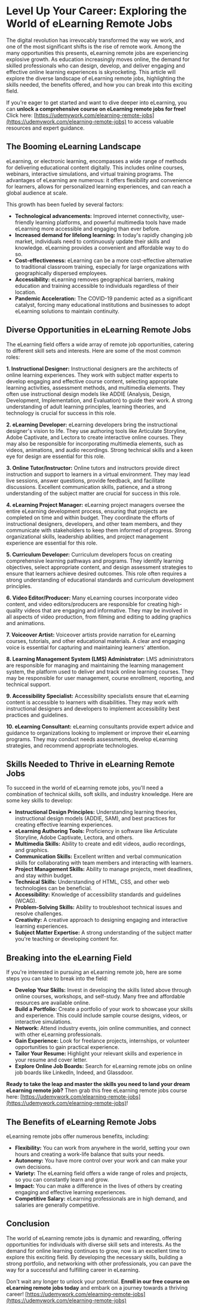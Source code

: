 # Level Up Your Career: Exploring the World of eLearning Remote Jobs

The digital revolution has irrevocably transformed the way we work, and one of the most significant shifts is the rise of remote work. Among the many opportunities this presents, eLearning remote jobs are experiencing explosive growth. As education increasingly moves online, the demand for skilled professionals who can design, develop, and deliver engaging and effective online learning experiences is skyrocketing. This article will explore the diverse landscape of eLearning remote jobs, highlighting the skills needed, the benefits offered, and how you can break into this exciting field.

If you're eager to get started and want to dive deeper into eLearning, you can **unlock a comprehensive course on eLearning remote jobs for free!** Click here: [https://udemywork.com/elearning-remote-jobs](https://udemywork.com/elearning-remote-jobs) to access valuable resources and expert guidance.

## The Booming eLearning Landscape

eLearning, or electronic learning, encompasses a wide range of methods for delivering educational content digitally. This includes online courses, webinars, interactive simulations, and virtual training programs. The advantages of eLearning are numerous: it offers flexibility and convenience for learners, allows for personalized learning experiences, and can reach a global audience at scale.

This growth has been fueled by several factors:

*   **Technological advancements:** Improved internet connectivity, user-friendly learning platforms, and powerful multimedia tools have made eLearning more accessible and engaging than ever before.
*   **Increased demand for lifelong learning:** In today's rapidly changing job market, individuals need to continuously update their skills and knowledge. eLearning provides a convenient and affordable way to do so.
*   **Cost-effectiveness:** eLearning can be a more cost-effective alternative to traditional classroom training, especially for large organizations with geographically dispersed employees.
*   **Accessibility:** eLearning removes geographical barriers, making education and training accessible to individuals regardless of their location.
*   **Pandemic Acceleration:** The COVID-19 pandemic acted as a significant catalyst, forcing many educational institutions and businesses to adopt eLearning solutions to maintain continuity.

## Diverse Opportunities in eLearning Remote Jobs

The eLearning field offers a wide array of remote job opportunities, catering to different skill sets and interests. Here are some of the most common roles:

**1. Instructional Designer:** Instructional designers are the architects of online learning experiences. They work with subject matter experts to develop engaging and effective course content, selecting appropriate learning activities, assessment methods, and multimedia elements. They often use instructional design models like ADDIE (Analysis, Design, Development, Implementation, and Evaluation) to guide their work. A strong understanding of adult learning principles, learning theories, and technology is crucial for success in this role.

**2. eLearning Developer:** eLearning developers bring the instructional designer's vision to life. They use authoring tools like Articulate Storyline, Adobe Captivate, and Lectora to create interactive online courses. They may also be responsible for incorporating multimedia elements, such as videos, animations, and audio recordings. Strong technical skills and a keen eye for design are essential for this role.

**3. Online Tutor/Instructor:** Online tutors and instructors provide direct instruction and support to learners in a virtual environment. They may lead live sessions, answer questions, provide feedback, and facilitate discussions. Excellent communication skills, patience, and a strong understanding of the subject matter are crucial for success in this role.

**4. eLearning Project Manager:** eLearning project managers oversee the entire eLearning development process, ensuring that projects are completed on time and within budget. They coordinate the efforts of instructional designers, developers, and other team members, and they communicate with stakeholders to keep them informed of progress. Strong organizational skills, leadership abilities, and project management experience are essential for this role.

**5. Curriculum Developer:** Curriculum developers focus on creating comprehensive learning pathways and programs. They identify learning objectives, select appropriate content, and design assessment strategies to ensure that learners achieve desired outcomes. This role often requires a strong understanding of educational standards and curriculum development principles.

**6. Video Editor/Producer:** Many eLearning courses incorporate video content, and video editors/producers are responsible for creating high-quality videos that are engaging and informative. They may be involved in all aspects of video production, from filming and editing to adding graphics and animations.

**7. Voiceover Artist:** Voiceover artists provide narration for eLearning courses, tutorials, and other educational materials. A clear and engaging voice is essential for capturing and maintaining learners' attention.

**8. Learning Management System (LMS) Administrator:** LMS administrators are responsible for managing and maintaining the learning management system, the platform used to deliver and track online learning courses. They may be responsible for user management, course enrollment, reporting, and technical support.

**9. Accessibility Specialist:** Accessibility specialists ensure that eLearning content is accessible to learners with disabilities. They may work with instructional designers and developers to implement accessibility best practices and guidelines.

**10. eLearning Consultant:** eLearning consultants provide expert advice and guidance to organizations looking to implement or improve their eLearning programs. They may conduct needs assessments, develop eLearning strategies, and recommend appropriate technologies.

## Skills Needed to Thrive in eLearning Remote Jobs

To succeed in the world of eLearning remote jobs, you'll need a combination of technical skills, soft skills, and industry knowledge. Here are some key skills to develop:

*   **Instructional Design Principles:** Understanding learning theories, instructional design models (ADDIE, SAM), and best practices for creating effective learning experiences.
*   **eLearning Authoring Tools:** Proficiency in software like Articulate Storyline, Adobe Captivate, Lectora, and others.
*   **Multimedia Skills:** Ability to create and edit videos, audio recordings, and graphics.
*   **Communication Skills:** Excellent written and verbal communication skills for collaborating with team members and interacting with learners.
*   **Project Management Skills:** Ability to manage projects, meet deadlines, and stay within budget.
*   **Technical Skills:** Understanding of HTML, CSS, and other web technologies can be beneficial.
*   **Accessibility:** Knowledge of accessibility standards and guidelines (WCAG).
*   **Problem-Solving Skills:** Ability to troubleshoot technical issues and resolve challenges.
*   **Creativity:** A creative approach to designing engaging and interactive learning experiences.
*   **Subject Matter Expertise:** A strong understanding of the subject matter you're teaching or developing content for.

## Breaking into the eLearning Field

If you're interested in pursuing an eLearning remote job, here are some steps you can take to break into the field:

*   **Develop Your Skills:** Invest in developing the skills listed above through online courses, workshops, and self-study. Many free and affordable resources are available online.
*   **Build a Portfolio:** Create a portfolio of your work to showcase your skills and experience. This could include sample course designs, videos, or interactive simulations.
*   **Network:** Attend industry events, join online communities, and connect with other eLearning professionals.
*   **Gain Experience:** Look for freelance projects, internships, or volunteer opportunities to gain practical experience.
*   **Tailor Your Resume:** Highlight your relevant skills and experience in your resume and cover letter.
*   **Explore Online Job Boards:** Search for eLearning remote jobs on online job boards like LinkedIn, Indeed, and Glassdoor.

**Ready to take the leap and master the skills you need to land your dream eLearning remote job?** Then grab this free eLearning remote jobs course here: [https://udemywork.com/elearning-remote-jobs](https://udemywork.com/elearning-remote-jobs)!

## The Benefits of eLearning Remote Jobs

eLearning remote jobs offer numerous benefits, including:

*   **Flexibility:** You can work from anywhere in the world, setting your own hours and creating a work-life balance that suits your needs.
*   **Autonomy:** You have more control over your work and can make your own decisions.
*   **Variety:** The eLearning field offers a wide range of roles and projects, so you can constantly learn and grow.
*   **Impact:** You can make a difference in the lives of others by creating engaging and effective learning experiences.
*   **Competitive Salary:** eLearning professionals are in high demand, and salaries are generally competitive.

## Conclusion

The world of eLearning remote jobs is dynamic and rewarding, offering opportunities for individuals with diverse skill sets and interests. As the demand for online learning continues to grow, now is an excellent time to explore this exciting field. By developing the necessary skills, building a strong portfolio, and networking with other professionals, you can pave the way for a successful and fulfilling career in eLearning.

Don't wait any longer to unlock your potential. **Enroll in our free course on eLearning remote jobs today** and embark on a journey towards a thriving career!  [https://udemywork.com/elearning-remote-jobs](https://udemywork.com/elearning-remote-jobs)

